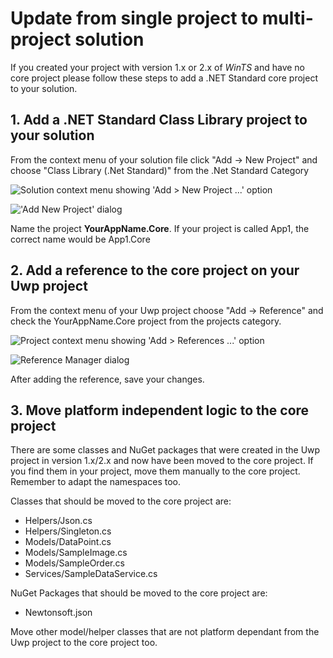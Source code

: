 # Update from single project to multi-project solution

If you created your project with version 1.x or 2.x of *WinTS* and have no core project please follow these steps to add a .NET Standard core project to your solution.

## 1. Add a .NET Standard Class Library project to your solution

From the context menu of your solution file click "Add -> New Project" and choose "Class Library (.Net Standard)" from the .Net Standard Category

![Solution context menu showing 'Add > New Project ...' option](resources/multi-project/add-new-project-1.PNG)

!['Add New Project' dialog](resources/multi-project/add-new-project-2.PNG)

Name the project **YourAppName.Core**. If your project is called App1, the correct name would be App1.Core

## 2. Add a reference to the core project on your Uwp project

From the context menu of your Uwp project choose "Add -> Reference" and check the YourAppName.Core project from the projects category.

![Project context menu showing 'Add > References ...' option](resources/multi-project/add-reference-1.PNG)

![Reference Manager dialog](resources/multi-project/add-reference-2.PNG)

After adding the reference, save your changes.

## 3. Move platform independent logic to the core project

There are some classes and NuGet packages that were created in the Uwp project in version 1.x/2.x and now have been moved to the core project. If you find them in your project, move them manually to the core project. Remember to adapt the namespaces too.

Classes that should be moved to the core project are:

- Helpers/Json.cs
- Helpers/Singleton.cs
- Models/DataPoint.cs
- Models/SampleImage.cs
- Models/SampleOrder.cs
- Services/SampleDataService.cs

NuGet Packages that should be moved to the core project are:

- Newtonsoft.json

Move other model/helper classes that are not platform dependant from the Uwp project to the core project too.
